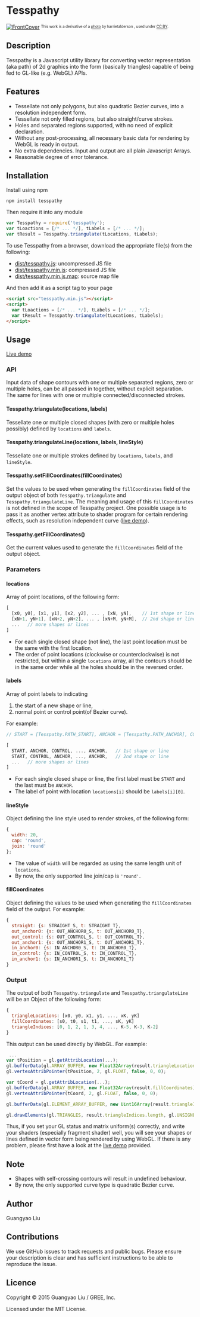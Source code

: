 # Tesspathy

<a href="http://gree.github.io/tesspathy/demos/drawing_pad/" target="_blank">![FrontCover](http://gree.github.io/tesspathy/assets/images/tesspathy.jpg)</a>
<sup><sub>This work is a derivative of a <a rel="nofollow" href="https://www.flickr.com/photos/harrietalderson/10949309474">photo</a> by harrietalderson , used under <a rel="nofollow" href="https://creativecommons.org/licenses/by/2.0/">CC BY</a>.</sub></sup>

## Description

Tesspathy is a Javascript utility library for converting vector representation (aka path) of 2d graphics into the form (basically triangles) capable of being fed to GL-like (e.g. WebGL) APIs.

## Features

* Tessellate not only polygons, but also quadratic Bezier curves, into a resolution independent form.
* Tessellate not only filled regions, but also straight/curve strokes.
* Holes and separated regions supported, with no need of explicit declaration.
* Without any post-processing, all necessary basic data for rendering by WebGL is ready in output. 
* No extra dependencies. Input and output are all plain Javascript Arrays.
* Reasonable degree of error tolerance.

## Installation

Install using npm
```
npm install tesspathy
```

Then require it into any module
```js
var Tesspathy = require('tesspathy');
var tLoactions = [/* ... */], tLabels = [/* ... */];
var tResult = Tesspathy.triangulate(tLocations, tLabels);
```

To use Tesspathy from a browser, download the appropriate file(s) from the following:

* [dist/tesspathy.js](dist/tesspathy.js): uncompressed JS file
* [dist/tesspathy.min.js](dist/tesspathy.min.js): compressed JS file
* [dist/tesspathy.min.js.map](dist/tesspathy.min.js.map): source map file

And then add it as a script tag to your page
```html
<script src="tesspathy.min.js"></script>
<script>
  var tLoactions = [/* ... */], tLabels = [/* ... */];
  var tResult = Tesspathy.triangulate(tLocations, tLabels);
</script>
```
## Usage

[Live demo](http://gree.github.io/tesspathy/demos/drawing_pad/)

### API

Input data of shape contours with one or multiple separated regions, zero or multiple holes, can be all passed in together, without explicit separation. The same for lines with one or multiple connected/disconnected strokes.

#### Tesspathy.triangulate(locations, labels)

Tessellate one or multiple closed shapes (with zero or multiple holes possibly) defined by ```locations``` and ```labels```.

#### Tesspathy.triangulateLine(locations, labels, lineStyle)

Tessellate one or multiple strokes defined by ```locations```, ```labels```, and ```lineStyle```.

#### Tesspathy.setFillCoordinates(fillCoordinates)

Set the values to be used when generating the ```fillCoordinates``` field of the output object of both ```Tesspathy.triangulate``` and ```Tesspathy.triangulateLine```.
The meaning and usage of this ```fillCoordinates``` is not defined in the scope of Tesspathy project. One possible usage is to pass it as another vertex attribute to shader program for certain rendering effects, such as resolution independent curve ([live demo](http://gree.github.io/tesspathy/demos/drawing_pad/)).

#### Tesspathy.getFillCoordinates()

Get the current values used to generate the ```fillCoordinates``` field of the output object.

### Parameters

#### locations

Array of point locations, of the following form:
```js
[ 
  [x0, y0], [x1, y1], [x2, y2], ... , [xN, yN],    // 1st shape or line
  [xN+1, yN+1], [xN+2, yN+2], ... , [xN+M, yN+M],  // 2nd shape or line
  ...   // more shapes or lines
]
```

* For each single closed shape (not line), the last point location must be the same with the first location.
* The order of point locations (clockwise or counterclockwise) is not restricted, but within a single ```locations``` array, all the contours should be in the same order while all the holes should be in the reversed order.

#### labels

Array of point labels to indicating
1. the start of a new shape or line,
2. normal point or control point(of Bezier curve).

For example:
```js
// START = [Tesspathy.PATH_START], ANCHOR = [Tesspathy.PATH_ANCHOR], CONTROL = [Tesspathy.PATH_CONTROL];

[
  START, ANCHOR, CONTROL, ..., ANCHOR,   // 1st shape or line
  START, CONTROL, ANCHOR, ..., ANCHOR,   // 2nd shape or line
  ...   // more shapes or lines
]
```

* For each single closed shape or line, the first label must be ```START``` and the last must be ```ANCHOR```.
* The label of point with location ```locations[i]``` should be ```labels[i][0]```.

#### lineStyle

Object defining the line style used to render strokes, of the following form:
```js
{
  width: 20,
  cap: 'round',
  join: 'round'
};
```

* The value of ```width``` will be regarded as using the same length unit of ```locations```.
* By now, the only supported line join/cap is ```'round'```.

#### fillCoordinates

Object defining the values to be used when generating the ```fillCoordinates``` field of the output. For example:
```js
{
  straight: {s: STRAIGHT_S, t: STRAIGHT_T},
  out_anchor0: {s: OUT_ANCHOR0_S, t: OUT_ANCHOR0_T},
  out_control: {s: OUT_CONTROL_S, t: OUT_CONTROL_T},
  out_anchor1: {s: OUT_ANCHOR1_S, t: OUT_ANCHOR1_T},
  in_anchor0: {s: IN_ANCHOR0_S, t: IN_ANCHOR0_T},
  in_control: {s: IN_CONTROL_S, t: IN_CONTROL_T},
  in_anchor1: {s: IN_ANCHOR1_S, t: IN_ANCHOR1_T}
}
```

### Output

The output of both ```Tesspathy.triangulate``` and ```Tesspathy.triangulateLine``` will be an Object of the following form:
```js
{
  triangleLocations: [x0, y0, x1, y1, ..., xK, yK]
  fillCoordinates: [s0, t0, s1, t1, ..., sK, yK]
  triangleIndices: [0, 1, 2, 1, 3, 4, ..., K-5, K-3, K-2]
}
```

This output can be used directly by WebGL. For example:
```js
 ... 
var tPosition = gl.getAttribLocation(...);
gl.bufferData(gl.ARRAY_BUFFER, new Float32Array(result.triangleLocations), gl.STATIC_DRAW);
gl.vertexAttribPointer(tPosition, 2, gl.FLOAT, false, 0, 0);

var tCoord = gl.getAttribLocation(...);
gl.bufferData(gl.ARRAY_BUFFER, new Float32Array(result.fillCoordinates), gl.STATIC_DRAW);
gl.vertexAttribPointer(tCoord, 2, gl.FLOAT, false, 0, 0);

gl.bufferData(gl.ELEMENT_ARRAY_BUFFER, new Uint16Array(result.triangleIndices), gl.STATIC_DRAW); 

gl.drawElements(gl.TRIANGLES, result.triangleIndices.length, gl.UNSIGNED_SHORT, 0);
```

Thus, if you set your GL status and matrix uniform(s) correctly, and write your shaders (especially fragment shader) well, you will see your shapes or lines defined in vector form being rendered by using WebGL. If there is any problem, please first have a look at the [live demo](http://gree.github.io/tesspathy/demos/drawing_pad/) provided.


## Note

* Shapes with self-crossing contours will result in undefined behaviour.
* By now, the only supported curve type is quadratic Bezier curve.


## Author

Guangyao Liu

## Contributions

We use GitHub issues to track requests and public bugs. Please ensure your description is clear and has sufficient instructions to be able to reproduce the issue.

## Licence

Copyright &copy; 2015 Guangyao Liu / GREE, Inc.

Licensed under the MIT License.